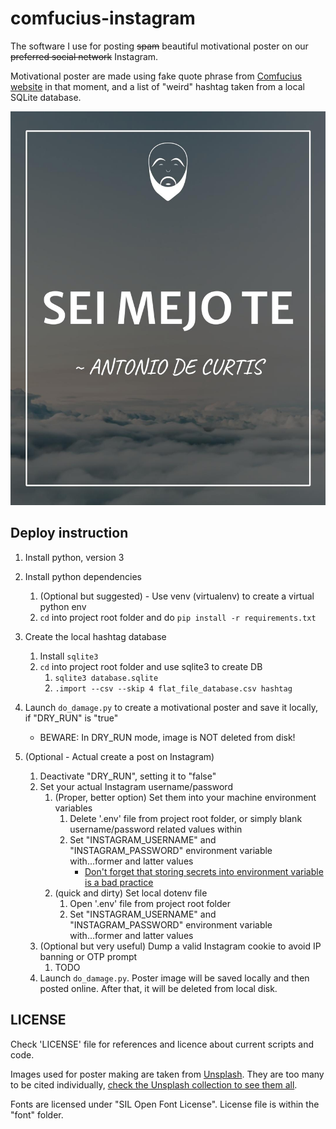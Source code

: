 # comfucius-instagram

The software I use for posting ~~spam~~ beautiful motivational poster on our ~~preferred social network~~ Instagram.

Motivational poster are made using fake quote phrase from [Comfucius website](https://comfucius.xyz) in that moment, and a list of "weird" hashtag taken from a local SQLite database.

![Example](.assets/sei-mejo-poster.jpg)

## Deploy instruction

1. Install python, version 3
2. Install python dependencies
   1. (Optional but suggested) - Use venv (virtualenv) to create a virtual python env
   2. `cd` into project root folder and do `pip install -r requirements.txt`
3. Create the local hashtag database
   1. Install `sqlite3`
   2. `cd` into project root folder and use sqlite3 to create DB
      1. `sqlite3 database.sqlite`
      2. `.import --csv --skip 4 flat_file_database.csv hashtag`

4. Launch `do_damage.py` to create a motivational poster and save it locally, if "DRY_RUN" is "true"
   - BEWARE: In DRY_RUN mode, image is NOT deleted from disk!  
5. (Optional - Actual create a post on Instagram)
   1. Deactivate "DRY_RUN", setting it to "false"
   2. Set your actual Instagram username/password
      1. (Proper, better option) Set them into your machine environment variables
         1. Delete '.env' file from project root folder, or simply blank username/password related values within
         2. Set "INSTAGRAM_USERNAME" and "INSTAGRAM_PASSWORD" environment variable with...former and latter values
            - [Don't forget that storing secrets into environment variable is a bad practice](https://stackoverflow.com/questions/12461484/is-it-secure-to-store-passwords-as-environment-variables-rather-than-as-plain-t)
      2. (quick and dirty) Set local dotenv file
         1. Open '.env' file from project root folder
         2. Set "INSTAGRAM_USERNAME" and "INSTAGRAM_PASSWORD" environment variable with...former and latter values
   3. (Optional but very useful) Dump a valid Instagram cookie to avoid IP banning or OTP prompt
      1. TODO
   4. Launch `do_damage.py`. Poster image will be saved locally and then posted online. After that, it will be deleted from local disk.

## LICENSE

Check 'LICENSE' file for references and licence about current scripts and code.

Images used for poster making are taken from [Unsplash](https://unsplash.com). They are too many to be cited individually, [check the Unsplash collection to see them all](https://unsplash.com/it/collezioni/10453773/backgrounds-that-inspired-comfucius).

Fonts are licensed under "SIL Open Font License". License file is within the "font" folder.
